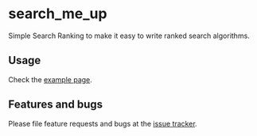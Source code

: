 # search_me_up

Simple Search Ranking to make it easy to write ranked search algorithms.

## Usage

Check the [example page](https://pub.dev/packages/search_me_up/example).

## Features and bugs

Please file feature requests and bugs at the [issue tracker][tracker].

[tracker]: http://example.com/issues/replaceme
